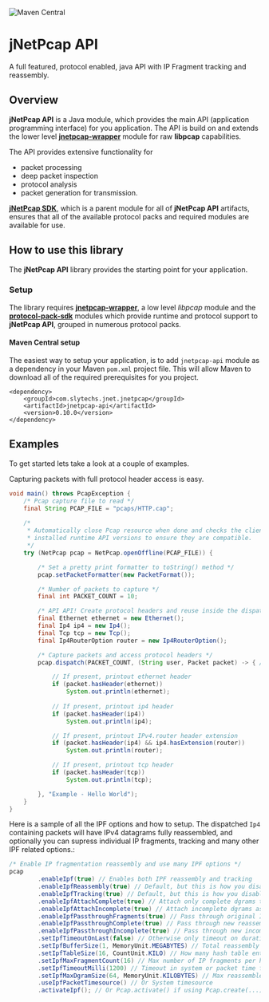 ![Maven Central](https://img.shields.io/maven-central/v/com.slytechs.jnet.jnetpcap/jnetpcap-api)

# jNetPcap API
A full featured, protocol enabled, java API with IP Fragment tracking and reassembly.

## Overview

**jNetPcap API** is a Java module, which provides the main API (application programming interface) for you application. The API is build on and extends the lower level [**jnetpcap-wrapper**][jnetpcap-wrapper] module for raw **libpcap** capabilities. 

The API provides extensive functionality for 

* packet processing
* deep packet inspection
* protocol analysis
* packet generation for transmission.

[**jNetPcap SDK**][jnetpcap-sdk], which is a parent module for all of **jNetPcap API** artifacts, ensures that all of the available protocol packs and required modules are available for use.

## How to use this library
The **jNetPcap API** library provides the starting point for your application. 

### Setup
The library requires [**jnetpcap-wrapper**][jnetpcap-wrapper], a low level *libpcap* module and the [**protocol-pack-sdk**][protocol-pack-sdk] modules which provide runtime and protocol support to **jNetPcap API**, grouped in numerous protocol packs.

#### Maven Central setup
The easiest way to setup your application, is to add `jnetpcap-api` module as a dependency in your Maven `pom.xml` project file. This will allow Maven to download all of the required prerequisites for you project.

```
<dependency>
	<groupId>com.slytechs.jnet.jnetpcap</groupId>
	<artifactId>jnetpcap-api</artifactId>
	<version>0.10.0</version>
</dependency>
```

## Examples
To get started lets take a look at a couple of examples.

Capturing packets with full protocol header access is easy.
```java
void main() throws PcapException {
	/* Pcap capture file to read */
	final String PCAP_FILE = "pcaps/HTTP.cap";
	
	/*
	 * Automatically close Pcap resource when done and checks the client and
	 * installed runtime API versions to ensure they are compatible.
	 */
	try (NetPcap pcap = NetPcap.openOffline(PCAP_FILE)) {

		/* Set a pretty print formatter to toString() method */
		pcap.setPacketFormatter(new PacketFormat());

		/* Number of packets to capture */
		final int PACKET_COUNT = 10;

		/* API API! Create protocol headers and reuse inside the dispatch handler */
		final Ethernet ethernet = new Ethernet();
		final Ip4 ip4 = new Ip4();
		final Tcp tcp = new Tcp();
		final Ip4RouterOption router = new Ip4RouterOption();

		/* Capture packets and access protocol headers */
		pcap.dispatch(PACKET_COUNT, (String user, Packet packet) -> { // API API

			// If present, printout ethernet header
			if (packet.hasHeader(ethernet))
				System.out.println(ethernet);
			
			// If present, printout ip4 header
			if (packet.hasHeader(ip4))
				System.out.println(ip4);

			// If present, printout IPv4.router header extension
			if (packet.hasHeader(ip4) && ip4.hasExtension(router))
				System.out.println(router);

			// If present, printout tcp header
			if (packet.hasHeader(tcp))
				System.out.println(tcp);

		}, "Example - Hello World");
	}
}
```
Here is a sample of all the IPF options and how to setup. The dispatched `Ip4` containing packets will have IPv4 datagrams fully reassembled, and optionally you can supress individual IP fragments, tracking and many other IPF related options.:
```java
/* Enable IP fragmentation reassembly and use many IPF options */
pcap
		.enableIpf(true) // Enables both IPF reassembly and tracking
		.enableIpfReassembly(true) // Default, but this is how you disable
		.enableIpfTracking(true) // Default, but this is how you disable
		.enableIpfAttachComplete(true) // Attach only complete dgrams to last IPF
		.enableIpfAttachIncomplete(true) // Attach incomplete dgrams as well to last IPF
		.enableIpfPassthroughFragments(true) // Pass through original IP fragments
		.enableIpfPassthroughComplete(true) // Pass through new reassembled dgrams
		.enableIpfPassthroughIncomplete(true) // Pass through new incomplete dgrams
		.setIpfTimeoutOnLast(false) // Otherwise only timeout on duration
		.setIpfBufferSize(1, MemoryUnit.MEGABYTES) // Total reassembly buffer size
		.setIpfTableSize(16, CountUnit.KILO) // How many hash table entries
		.setIpfMaxFragmentCount(16) // Max number of IP fragments per hash entry
		.setIpfTimeoutMilli(1200) // Timeout in system or packet time for incomplete dgrams
		.setIpfMaxDgramSize(64, MemoryUnit.KILOBYTES) // Max reassembled IP dgram size
		.useIpfPacketTimesource() // Or System timesource
		.activateIpf(); // Or Pcap.activate() if using Pcap.create(...)
```

[protocol-pack-sdk]: <https://github.com/slytechs-repos/protocol-pack-sdk>
[jnetpcap-sdk]: <https://github.com/slytechs-repos/jnetpcap-sdk>
[jnetpcap-wrapper]: <https://github.com/slytechs-repos/jnetpcap-wrapper>
[jnetpcap-examples]: <https://github.com/slytechs-repos/jnetpcap-examples>
[jnetworks-sdk]: <https://github.com/slytechs-repos/jnetworks-sdk>
